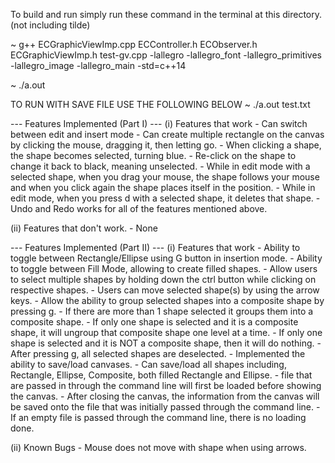 To build and run simply run these command in the terminal at this directory. (not including tilde)

~ g++ ECGraphicViewImp.cpp ECController.h ECObserver.h ECGraphicViewImp.h test-gv.cpp -lallegro -lallegro_font -lallegro_primitives -lallegro_image -lallegro_main -std=c++14

~ ./a.out

TO RUN WITH SAVE FILE USE THE FOLLOWING BELOW
~ ./a.out test.txt


--- Features Implemented (Part I) ---
(i) Features that work
    - Can switch between edit and insert mode
    - Can create multiple rectangle on the canvas by clicking the mouse, dragging it, then letting go.
    - When clicking a shape, the shape becomes selected, turning blue.
    - Re-click on the shape to change it back to black, meaning unselected.
    - While in edit mode with a selected shape, when you drag your mouse, the shape follows your mouse and when you click again the shape places itself in the position.
    - While in edit mode, when you press d with a selected shape, it deletes that shape.
    - Undo and Redo works for all of the features mentioned above.

(ii) Features that don't work.
    - None


--- Features Implemented (Part II) ---
(i) Features that work
    - Ability to toggle between Rectangle/Ellipse using G button in insertion mode.
    - Ability to toggle between Fill Mode, allowing to create filled shapes.
    - Allow users to select multiple shapes by holding down the ctrl button while clicking on respective shapes.
    - Users can move selected shape(s) by using the arrow keys.
    - Allow the ability to group selected shapes into a composite shape by pressing g.
        - If there are more than 1 shape selected it groups them into a composite shape.
        - If only one shape is selected and it is a composite shape, it will ungroup that composite shape one level at a time.
        - If only one shape is selected and it is NOT a composite shape, then it will do nothing.
        - After pressing g, all selected shapes are deselected.
    - Implemented the ability to save/load canvases.
        - Can save/load all shapes including, Rectangle, Ellipse, Composite, both filled Rectangle and Ellipse.
        - file that are passed in through the command line will first be loaded before showing the canvas.
        - After closing the canvas, the information from the canvas will be saved onto the file that was initially passed through the command line.
        - If an empty file is passed through the command line, there is no loading done.

(ii) Known Bugs
    - Mouse does not move with shape when using arrows.




    

